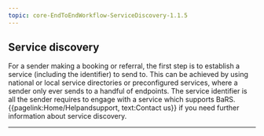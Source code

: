 ```yaml
---
topic: core-EndToEndWorkflow-ServiceDiscovery-1.1.5
---
```



## Service discovery 

For a sender making a booking or referral, the first step is to establish a service (including the identifier) to send to. This can be achieved by using national or local service directories or preconfigured services, where a sender only ever sends to a handful of endpoints. The service identifier is all the sender requires to engage with a service which supports BaRS. {{pagelink:Home/Helpandsupport, text:Contact us}}  if you need further information about service discovery.

<hr>
<br>